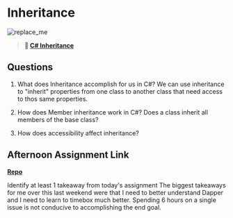 # Inheritance

![replace_me](https://codeworks.blob.core.windows.net/public/assets/img/illustrations/placeholder.svg)

> **📖 [C# Inheritance](https://codeworksacademy.com/fs-student-guide/resources/wk10/04-Inheritance)**

## Questions

1. What does Inheritance accomplish for us in C#?
We can use inheritance to "inherit" properties from one class to another class that need access to thos same properties.
2. How does Member inheritance work in C#? Does a class inherit all members of the base class?

3. How does accessibility affect inheritance?

## Afternoon Assignment Link

**[Repo](https://github.com/bcrossley712/Wayfinder)**

Identify at least 1 takeaway from today's assignment
The biggest takeaways for me over this last weekend were that I need to better understand Dapper and I need to learn to timebox much better. Spending 6 hours on a single issue is not conducive to accomplishing the end goal.